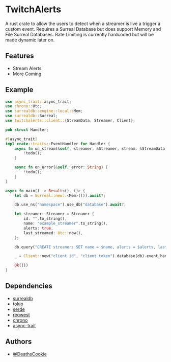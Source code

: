 # TwitchAlerts

A rust crate to allow the users to detect when a streamer is live a trigger a custom event. Requires a Surreal Database but does support Memory and File Surreal Databases.  Rate Limiting is currently hardcoded but will be made dynamic later on.


## Features

- Stream Alerts
- More Coming


## Example

```rust
use async_trait::async_trait;
use chrono::Utc;
use surrealdb::engine::local::Mem;
use surrealdb::Surreal;
use twitchalerts::client::{StreamData, Streamer, Client};

pub struct Handler;

#[async_trait]
impl crate::traits::EventHandler for Handler {
    async fn on_stream(&self, streamer: &Streamer, stream: &StreamData) {
        !todo();
    }

    async fn on_error(&self, error: String) {
        !todo();
    }
}

async fn main() -> Result<(), ()> {
    let db = Surreal::new::<Mem>(()).await?;

    db.use_ns("namespace").use_db("database").await?;

    let streamer: Streamer = Streamer {
        id: "".to_string(),
        name: "example_streamer".to_string(),
        alerts: true,
        last_streamed: Utc::now(),
    };

    db.query("CREATE streamers SET name = $name, alerts = $alerts, last_streamed = $last_streamed").bind(&streamer).await?;

    _ = Client::new("client id", "client token").database(db).event_handler(Handler).run().await?;

    Ok(())
}
```


## Dependencies

- [surrealdb](https://crates.io/crates/surrealdb)
- [tokio](https://crates.io/crates/tokio)
- [serde](https://crates.io/crates/serde)
- [reqwest](https://crates.io/crates/reqwest)
- [chrono](https://crates.io/crates/chrono)
- [async-trait](https://crates.io/crates/async-trait)

## Authors

- [@DeathsCookie](https://www.github.com/DeathsCookie)

